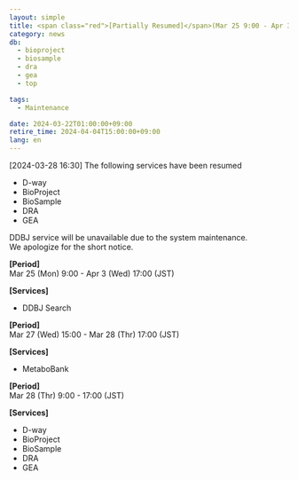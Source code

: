 ```yaml
---
layout: simple
title: <span class="red">[Partially Resumed]</span>(Mar 25 9:00 - Apr 3 17:00) Announcement of D-way and DDBJ Search suspension 
category: news
db:
  - bioproject
  - biosample
  - dra
  - gea
  - top

tags:
  - Maintenance

date: 2024-03-22T01:00:00+09:00
retire_time: 2024-04-04T15:00:00+09:00
lang: en
---
```


<span class="red">[2024-03-28 16:30]</span>
The following services have been resumed
- D-way   
- BioProject
- BioSample
- DRA
- GEA
    
DDBJ service will be unavailable due to the system maintenance.    
We apologize for the short notice.

**[Period]**  
Mar 25 (Mon) 9:00 - Apr 3 (Wed) 17:00 (JST)    

**[Services]** 
- DDBJ Search

**[Period]**  
Mar 27 (Wed) 15:00 - Mar 28 (Thr) 17:00 (JST)

**[Services]** 
- MetaboBank

**[Period]**  
Mar 28 (Thr) 9:00 - 17:00 (JST)    

**[Services]** 
- D-way   
- BioProject
- BioSample
- DRA
- GEA


